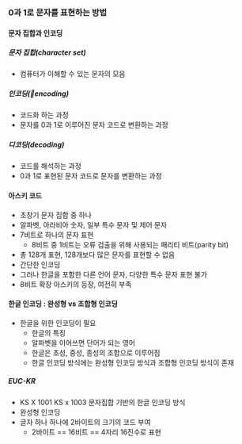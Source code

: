 ### 0과 1로 문자를 표현하는 방법

#### 문자 집합과 인코딩

##### 문자 집합(character set)
- 컴퓨터가 이해할 수 있는 문자의 모음
##### 인코딩(encoding)
- 코드화 하는 과정
- 문자를 0과 1로 이루어진 문자 코드로 변환하는 과정
##### 디코딩(decoding)
- 코드를 해석하는 과정
- 0과 1로 표현된 문자 코드로 문자를 변환하는 과정

#### 아스키 코드
- 초창기 문자 집합 중 하나
- 알파벳, 아라비아 숫자, 일부 특수 문자 및 제어 문자
- 7비트로 하나의 문자 표현
  - 8비트 중 1비트는 오류 검출을 위해 사용되는 패리티 비트(parity bit)
- 총 128개 표현, 128개보다 많은 문자를 표현할 수 없음
- 간단한 인코딩
- 그러나 한글을 포함한 다른 언어 문자, 다양한 특수 문자 표현 불가
- 8비트 확장 아스키의 등장, 여전히 부족

#### 한글 인코딩 : 완성형 vs 조합형 인코딩
- 한글을 위한 인코딩이 필요
  - 한글의 특징
  - 알파벳을 이어쓰면 단어가 되는 영어
  - 한글은 초성, 중성, 종성의 조합으로 이루어짐
  - 한글 인코딩 방식에는 완성형 인코딩 방식과 조합형 인코딩 방식이 존재
##### EUC-KR
- KS X 1001 KS x 1003 문자집합 기반의 한글 인코딩 방식
- 완성형 인코딩
- 글자 하나 하나에 2바이트의 크기의 코드 부여
  - 2바이트 == 16비트 == 4자리 16진수로 표현
    
